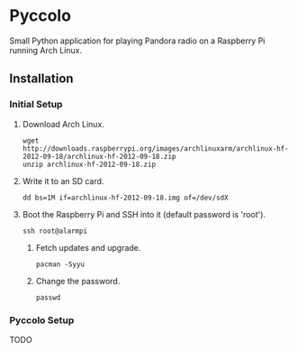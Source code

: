Pyccolo
=======

Small Python application for playing Pandora radio on a Raspberry Pi running
Arch Linux.

## Installation

### Initial Setup

1. Download Arch Linux.

       wget http://downloads.raspberrypi.org/images/archlinuxarm/archlinux-hf-2012-09-18/archlinux-hf-2012-09-18.zip
       unzip archlinux-hf-2012-09-18.zip

2. Write it to an SD card.

       dd bs=1M if=archlinux-hf-2012-09-18.img of=/dev/sdX

3. Boot the Raspberry Pi and SSH into it (default password is 'root').

       ssh root@alarmpi

   1. Fetch updates and upgrade.

          pacman -Syyu

   2. Change the password.

          passwd

### Pyccolo Setup

TODO
